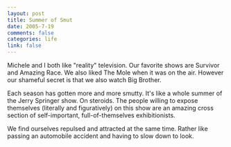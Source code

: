 ```yaml
--- 
layout: post
title: Summer of Smut
date: 2005-7-19
comments: false
categories: life
link: false
---
```

Michele and I both like "reality" television. Our favorite shows are Survivor and Amazing Race. We also liked The Mole when it was on the air. However our shameful secret is that we also watch Big Brother.

Each season has gotten more and more smutty. It's like a whole summer of the Jerry Springer show. On steroids. The people willing to expose themselves (literally and figuratively) on this show are an amazing cross section of self-important, full-of-themselves exhibitionists.

We find ourselves repulsed and attracted at the same time. Rather like passing an automobile accident and having to slow down to look.
